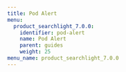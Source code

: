 ```yaml
---
title: Pod Alert
menu:
  product_searchlight_7.0.0:
    identifier: pod-alert
    name: Pod Alert
    parent: guides
    weight: 25
menu_name: product_searchlight_7.0.0
---
```


